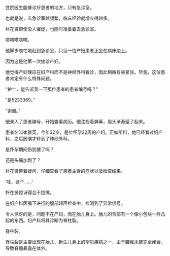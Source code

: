 住院医生能够诊疗患者的地方，只有急诊室。

也就是说，去急诊室越频繁，临床经验就增长得越多。

朴在贤即使没人催促，也随时准备着去急诊室。

嗒嗒嗒嗒嗒。

他脚步匆忙地赶到急诊室，只见一位产妇患者正坐在病床边上。

因为这是他第一次接诊产妇。

他觉得产妇理应在妇产科而不是神经外科看诊，因此稍微有些紧张。毕竟，这位患者肯定有什么特殊问题。

“护士，能告诉我一下那位患者的患者编号吗？”

“是5233369。”

“谢谢。”

他录入了患者编号，开始查看病历。他注视着屏幕，眉头渐渐蹙了起来。

患者名叫崔雅英，今年32岁，是位怀孕22周的产妇。正如所料，她已经看过妇产科，之后医嘱才转到了神经外科。

是怀孕期间伤到腰了吗？

还是头痛加剧了？

朴在贤带着疑问，仔细查看了患者主诉的症状以及检查结果。

‘哇，这个……’

朴在贤惊讶得合不拢嘴。

在妇产科医嘱下进行的腹部超声检查中，检测到了异常信号。

令人惊讶的是，问题不在产妇，而在胎儿身上。胎儿的背部有一个像小包块一样凸起的东西。妇产科将其诊断为脊柱裂。

脊柱裂。

脊柱裂是主要出现在胎儿、新生儿身上的罕见疾病之一，由于腰椎未能完全闭合，导致脊髓暴露在体外。